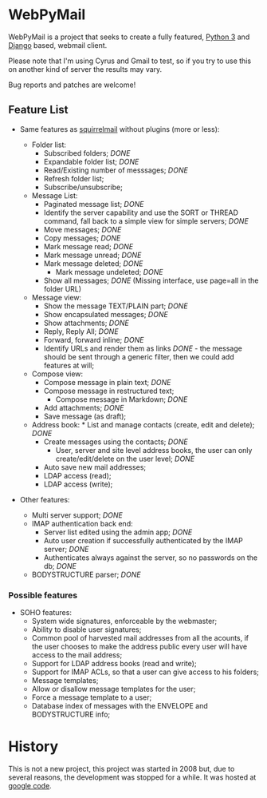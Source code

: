 # WebPyMail

WebPyMail is a project that seeks to create a fully featured, [Python 3](https://docs.python.org/3/) and [Django](https://www.djangoproject.com/) based, webmail client.

Please note that I'm using Cyrus and Gmail to test, so if you try to use this on another kind of server the results may vary.

Bug reports and patches are welcome!

## Feature List

 * Same features as [squirrelmail](http://www.squirrelmail.org) without plugins (more or less):
   * Folder list:
     * Subscribed folders; *DONE*
     * Expandable folder list; *DONE*
     * Read/Existing number of messsages; *DONE*
     * Refresh folder list;
     * Subscribe/unsubscribe;
   * Message List:
     * Paginated message list; *DONE*
     * Identify the server capability and use the SORT or THREAD command, fall back to a simple view for simple servers; *DONE*
     * Move messages; *DONE*
     * Copy messages; *DONE*
     * Mark message read; *DONE*
     * Mark message unread; *DONE*
     * Mark message deleted; *DONE*
         * Mark message undeleted; *DONE*
     * Show all messages; *DONE* (Missing interface, use page=all in the folder URL)
   * Message view:
     * Show the message TEXT/PLAIN part; *DONE*
     * Show encapsulated messages; *DONE*
     * Show attachments; *DONE*
     * Reply, Reply All; *DONE*
     * Forward, forward inline; *DONE*
     * Identify URLs and render them as links *DONE* - the message should be sent through a generic filter, then we could add features at will;
   * Compose view:
     * Compose message in plain text; *DONE*
     * Compose message in restructured text;
         * Compose message in Markdown; *DONE*
     * Add attachments; *DONE*
     * Save message (as draft);
   * Address book:
         * List and manage contacts (create, edit and delete); *DONE*
     * Create messages using the contacts; *DONE*
         * User, server and site level address books, the user can only create/edit/delete on the user level; *DONE*
     * Auto save new mail addresses;
     * LDAP access (read);
     * LDAP access (write);

 * Other features:
   * Multi server support; *DONE*
   * IMAP authentication back end:
     * Server list edited using the admin app; *DONE*
     * Auto user creation if successfully authenticated by the IMAP server; *DONE*
     * Authenticates always against the server, so no passwords on the db; *DONE*
   * BODYSTRUCTURE parser; *DONE*

### Possible features

 * SOHO features:
   * System wide signatures, enforceable by the webmaster;
   * Ability to disable user signatures;
   * Common pool of harvested mail addresses from all the acounts, if the user chooses to make the address public every user will have access to the mail address;
   * Support for LDAP address books (read and write);
   * Support for IMAP ACLs, so that a user can give access to his folders;
   * Message templates;
   * Allow or disallow message templates for the user;
   * Force a message template to a user;
   * Database index of messages with the ENVELOPE and BODYSTRUCTURE info;

# History

This is not a new project, this project was started in 2008 but, due to several
reasons, the development was stopped for a while. It was hosted at [google
code](https://code.google.com/archive/p/webpymail/).

